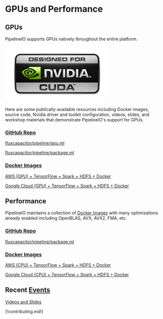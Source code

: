 # GPUs and Performance
## GPUs
PipelineIO supports GPUs natively throughout the entire platform.

![Nvidia GPU](/img/nvidia-cuda-338x181.png)

Here are some publically-available resources including Docker images, source code, Nvidia driver and toolkit configuration, videos, slides, and workshop materials that demonstrate PipelineIO's support for GPUs.

### [GitHub Repo](https://github.com/fluxcapacitor/pipeline/tree/master/gpu.ml)
[fluxcapacitor/pipeline/gpu.ml](https://github.com/fluxcapacitor/pipeline/tree/master/gpu.ml)

[fluxcapacitor/pipeline/package.ml](https://github.com/fluxcapacitor/pipeline/tree/master/package.ml)

### [Docker Images](https://hub.docker.com/r/fluxcapacitor/)
[AWS (GPU) + TensorFlow + Spark + HDFS + Docker](https://github.com/fluxcapacitor/pipeline/wiki/AWS-GPU-Tensorflow-Docker)

[Google Cloud (GPU) + TensorFlow + Spark + HDFS + Docker](https://github.com/fluxcapacitor/pipeline/wiki/GCP-GPU-Tensorflow-Docker)

## Performance
PipelineIO maintains a collection of [Docker Images](https://hub.docker.com/r/fluxcapacitor) with many optimizations already enabled including OpenBLAS, AVX, AVX2, FMA, etc.

### [GitHub Repo](https://github.com/fluxcapacitor/pipeline/tree/master/package.ml)

[fluxcapacitor/pipeline/package.ml](https://github.com/fluxcapacitor/pipeline/tree/master/package.ml)

### [Docker Images](https://hub.docker.com/r/fluxcapacitor/)

[AWS (CPU) + TensorFlow + Spark + HDFS + Docker](https://github.com/fluxcapacitor/pipeline/wiki/AWS-CPU-Tensorflow-Docker)

[Google Cloud (CPU) + TensorFlow + Spark + HDFS + Docker](https://github.com/fluxcapacitor/pipeline/wiki/GCP-CPU-Tensorflow-Docker)

## Recent [Events](/events/index.md) 
[Videos and Slides](/events/index.md)

{!contributing.md!}
